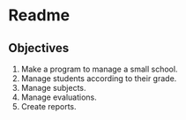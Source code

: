 # Readme

## Objectives

1. Make a program to manage a small school.
2. Manage students according to their grade.
3. Manage subjects.
4. Manage evaluations.
5. Create reports.
